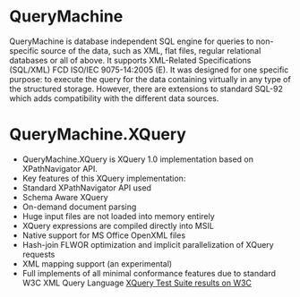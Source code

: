 # QueryMachine

QueryMachine is database independent SQL engine for queries to 
non-specific source of the data, such as XML, flat files, regular relational
databases or all of above. It supports XML-Related Specifications 
(SQL/XML) FCD ISO/IEC 9075-14:2005 (E).
It was designed for one specific purpose: to execute the query 
for the data containing virtually in any type of the structured storage. 
However, there are extensions to standard SQL-92 which adds compatibility 
with the different data sources.

# QueryMachine.XQuery

* QueryMachine.XQuery is XQuery 1.0 implementation based on XPathNavigator API.
* Key features of this XQuery implementation:
* Standard XPathNavigator API used
* Schema Aware XQuery
* On-demand document parsing
* Huge input files are not loaded into memory entirely
* XQuery expressions are compiled directly into MSIL
* Native support for MS Office OpenXML files
* Hash-join FLWOR optimization and implicit parallelization of XQuery requests
* XML mapping support (an experimental)
* Full implements of all minimal conformance 
features due to standard W3C XML Query Language
[XQuery Test Suite results on W3C](https://dev.w3.org/2006/xquery-test-suite/PublicPagesStagingArea/XQTSReportSimple_XQTS_1_0_2.html)
 
